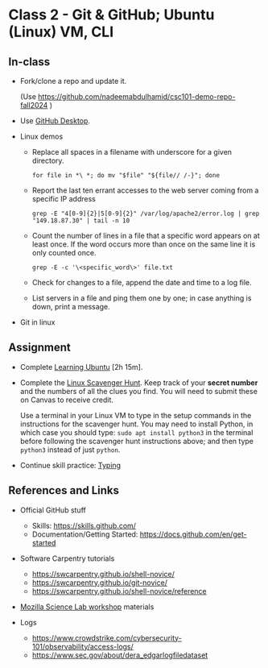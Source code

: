 # Class 2 - Git & GitHub; Ubuntu (Linux) VM, CLI

## In-class

- Fork/clone a repo and update it.

  (Use https://github.com/nadeemabdulhamid/csc101-demo-repo-fall2024 )

- Use [GitHub Desktop](https://github.com/apps/desktop).

- Linux demos
    - Replace all spaces in a filename with underscore for a given directory.

        `for file in *\ *; do mv "$file" "${file// /-}"; done`

    - Report the last ten errant accesses to the web server coming from a specific IP address

        `grep -E "4[0-9]{2}|5[0-9]{2}" /var/log/apache2/error.log | grep "149.18.87.30" | tail -n 10`

    - Count the number of lines in a file that a specific word appears on at least once. If the word occurs more than once on the same line it is only counted once.

        `grep -E -c '\<specific_word\>' file.txt`

    - Check for changes to a file, append the date and time to a log file.

    - List servers in a file and ping them one by one; in case anything is down, print a message.

- Git in linux




## Assignment


- Complete [Learning Ubuntu](https://www.linkedin.com/learning/learning-ubuntu-desktop-18015807?u=2300338) [2h 15m].

- Complete the [Linux Scavenger Hunt](https://github.com/pushingice/scavenger-hunt). Keep track of your **secret number** and the numbers of all the clues you find. You will need to submit these on Canvas to receive credit.

    Use a terminal in your Linux VM to type in the setup commands in the instructions for the scavenger hunt. You may need to install Python, in which case you should type: `sudo apt install python3` in the terminal before following the scavenger hunt instructions above; and then type `python3` instead of just `python`.

- Continue skill practice: [Typing](https://typing.com)



## References and Links

- Official GitHub stuff
    - Skills: https://skills.github.com/
    - Documentation/Getting Started: https://docs.github.com/en/get-started

- Software Carpentry tutorials
    - https://swcarpentry.github.io/shell-novice/
    - https://swcarpentry.github.io/git-novice/
    - https://swcarpentry.github.io/shell-novice/reference

- [Mozilla Science Lab workshop](https://joeyklee.github.io/friendly-github-intro/) materials

- Logs
    - https://www.crowdstrike.com/cybersecurity-101/observability/access-logs/
    - https://www.sec.gov/about/dera_edgarlogfiledataset

